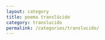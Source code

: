 ```yaml
---
layout: category
title: poema translúcido
category: translucido
permalink: /categories/translucido/
---
```

